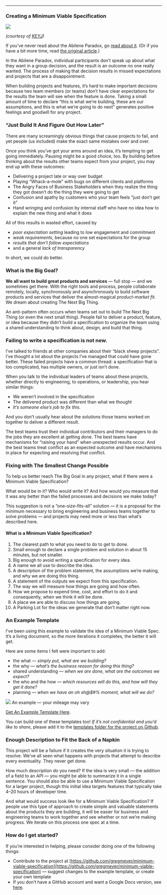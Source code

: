 *****

### Creating a Minimum Viable Specification

![](https://cdn-images-1.medium.com/max/1600/1*SnlGS2An3ImFw4XlNMFnKA.jpeg)

<span class="figcaption_hack">*(courtesy of
*[KEYJ](http://keyj.com/random-things-to-do-in-abilene-when-youre-bored/)*)*</span>

If you’ve never read about the Abilene Paradox, go [read about
it](https://en.wikipedia.org/wiki/Abilene_paradox). (Or if you have a bit more
time, read [the original
article](http://homepages.se.edu/cvonbergen/files/2013/01/The-Abilene-Paradox_The-Management-of-Agreement.htm_.pdf).)


In the Abilene Paradox, individual participants don’t speak up about what they
want in a group decision, and the result is an outcome no one really wanted. The
process of making that decision results in missed expectations and projects that
are a disappointment. 

When building projects and features, it’s hard to make important decisions
because two team members (or teams) don’t have clear expectations for the
results the team will see when the feature is done. Taking a small amount of
time to declare “this is what we’re building, these are our assumptions, and
this is what we’re going to do next” generates positive feelings and goodwill
for any project.

### “Just Build It And Figure Out How Later”

There are many screamingly obvious things that cause projects to fail, and yet
people (us included) make the exact same mistakes over and over.

Once you think you’ve got your arms around an idea, it’s tempting to get going
immediately. Pausing might be a good choice, too. By building before thinking
about the results other teams expect from your project, you may end up with
these outcomes:

* Delivering a project late or way over budget
* Playing “Whack-a-mole” with bugs on different clients and platforms
* The Angry Faces of Business Stakeholders when they realize the thing they got
doesn’t do the thing they were going to get
* Confusion and apathy by customers who your team feels “just don’t get it”
* Hand wringing and confusion by internal staff who have no idea how to explain
the new thing and what it does

All of this results in wasted effort, caused by

* *poor expectation setting* leading to low engagement and commitment
* *weak requirements*, because no one set expectations for the group
* *results that don’t follow expectations*
* and a general *lack of transparency*

In short, we could do better.

### **What is the Big Goal?**

**We all want to build great products and services** — full stop — and we
sometimes get there. With the right tools and process, people collaborate
remotely, locally, synchronously and asynchronously to build software products
and services that deliver the almost-magical *product-market fit.* We dream
about creating The Next Big Thing.

An anti-pattern often occurs when teams set out to build The Next Big Thing (or
even the next small thing). People fail to deliver a product, feature, or idea
because they didn’t build a specification to organize the team using a shared
understanding to think about, design, and build that thing.

### Failing to write a specification is not new.

I’ve talked to friends at other companies about their “black sheep projects”.
I’ve thought a lot about the projects I’ve managed that could have gone better.
These failed projects have a common thread: a specification that is too
complicated, has multiple owners, or just isn’t done.

When you talk to the individual leaders of teams about these projects, whether
directly to engineering, to operations, or leadership, you hear similar things:

* We weren’t involved in the specification
* The delivered product was different than what we thought
* *It’s someone else’s job to fix this.*

And you don’t usually hear about the solutions those teams worked on together to
deliver a different result.

The best teams trust their individual contributors and their managers to do the
jobs they are excellent at getting done. The best teams have mechanisms for
“raising your hand” when unexpected results occur. And the best teams treat
conflict as an expected outcome and have mechanisms in place for expecting and
resolving that conflict.

### **Fixing with The Smallest Change Possible**

To help us better reach The Big Goal in any project, what if there were a
Minimum Viable Specification?

What would be in it? Who would write it? And how would you measure that it was
any better than the failed processes and decisions we make today?

This suggestion is not a “one-size-fits-all” solution — it is a proposal for the
minimum necessary to bring engineering and business teams together to solve
problems — and projects may need more or less than what’s described here.

#### **What is a Minimum Viable Specification?**

1.  The clearest path to what you need to do to get to done.
1.  Small enough to declare a single problem and solution in about 15 minutes, but
not smaller.
1.  Big enough to avoid writing a specification for every idea.
1.  A name we all use to describe the idea.
1.  A description of the problem statement, the assumptions we’re making, and why we
are doing this thing.
1.  A statement of the outputs we expect from this specification.
1.  The way we will measure how things are going and how often.
1.  How we propose to expend time, cost, and effort to do it and consequently, when
we think it will be done.
1.  A place we are able to discuss how things are going.
1.  A Parking Lot for the ideas we generate that don’t matter right now.

### An Example Template

I’ve been using this example to validate the idea of a Minimum Viable Spec. It’s
a living document, so the more iterations it completes, the better it will get.

Here are some items I felt were important to add:

* the what — *simply put, what are we building?*
* the why — *what’s the business reason for doing this thing?*
* shared understanding — *when we are done, what are the outcomes we expect?*
* the who and the how — *which resources will do this, and how will they get it
done?*
* planning — *when we have an oh sh@$#% moment, what will we do?*

![](https://cdn-images-1.medium.com/max/1600/1*N8LP_dIRRTsYp3YhbET87g.png)
<span class="figcaption_hack">An example — your mileage may vary</span>

[Get An Example Template Here](http://bit.ly/minimumviablespec).

You can build one of these templates too! *If it’s not confidential and you’d
like to share*, please add it to the [templates folder for the project on
Github](https://github.com/gregmeyer/minimum-viable-specification).

### Enough Description to Fit the Back of a Napkin

This project will be a failure if it creates the very situation it is trying to
resolve. We’ve all seen what happens with projects that attempt to describe
every eventuality. They never get done. 

How much description do you need? If the idea is very small — the addition of a
field to an API — you might be able to summarize it in a single sentence. You
should also be able to use a Minimum Viable Specification for a larger project,
though this initial idea targets features that typically take 4–20 hours of
developer time.

And what would success look like for a Minimum Viable Specification? If people
use this type of approach to create simple and valuable statements about the
products they are building, it will be easier for business and engineering teams
to work together and see whether or not we’re making progress. We iterate on
this process one spec at a time.

### How do I get started?

If you’re interested in helping, please consider doing one of the following
things:

* Contribute to the project at
[https://github.com/gregmeyer/minimum-viable-specification](https://github.com/gregmeyer/minimum-viable-specification)
— suggest changes to the example template, or create your own template
* If you don’t have a GitHub account and want a Google Docs version, see
[here](http://bit.ly/minimumviablespec).

